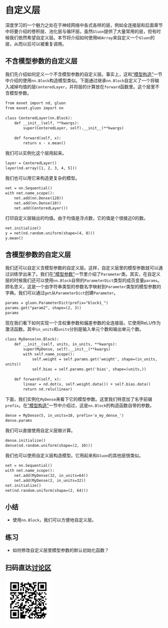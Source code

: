 # 自定义层

深度学习的一个魅力之处在于神经网络中各式各样的层，例如全连接层和后面章节中将要介绍的卷积层、池化层与循环层。虽然`Gluon`提供了大量常用的层，但有时候我们依然希望自定义层。本节将介绍如何使用`NDArray`来自定义一个`Gluon`的层，从而以后可以被重复调用。


## 不含模型参数的自定义层

我们先介绍如何定义一个不含模型参数的自定义层。事实上，这和[“模型构造”](block.md)一节中介绍的使用`nn.Block`构造模型类似。下面通过继承`nn.Block`自定义了一个将输入减掉均值的层`CenteredLayer`，并将层的计算放在`forward`函数里。这个层里不含模型参数。

```{.python .input  n=1}
from mxnet import nd, gluon
from mxnet.gluon import nn

class CenteredLayer(nn.Block):
    def __init__(self, **kwargs):
        super(CenteredLayer, self).__init__(**kwargs)

    def forward(self, x):
        return x - x.mean()
```

我们可以实例化这个层用起来。

```{.python .input  n=2}
layer = CenteredLayer()
layer(nd.array([1, 2, 3, 4, 5]))
```

我们也可以用它来构造更复杂的模型。

```{.python .input  n=3}
net = nn.Sequential()
with net.name_scope():
    net.add(nn.Dense(128))
    net.add(nn.Dense(10))
    net.add(CenteredLayer())
```

打印自定义层输出的均值。由于均值是浮点数，它的值是个很接近0的数。

```{.python .input  n=4}
net.initialize()
y = net(nd.random.uniform(shape=(4, 8)))
y.mean()
```

## 含模型参数的自定义层

我们还可以自定义含模型参数的自定义层。这样，自定义层里的模型参数就可以通过训练学出来了。我们在[“模型参数”](parameters.md)一节里介绍了`Parameter`类。其实，在自定义层的时候我们还可以使用`nn.Block`自带的`ParameterDict`类型的成员变量`params`。顾名思义，这是一个由字符串类型的参数名字映射到`Parameter`类型的模型参数的字典。我们可以通过`get`从`ParameterDict`创建`Parameter`。

```{.python .input  n=7}
params = gluon.ParameterDict(prefix="block1_")
params.get("param2", shape=(2, 3))
params
```

现在我们看下如何实现一个含权重参数和偏差参数的全连接层。它使用ReLU作为激活函数。其中`in_units`和`units`分别是输入单元个数和输出单元个数。

```{.python .input  n=19}
class MyDense(nn.Block):
    def __init__(self, units, in_units, **kwargs):
        super(MyDense, self).__init__(**kwargs)
        with self.name_scope():
            self.weight = self.params.get('weight', shape=(in_units, units))
            self.bias = self.params.get('bias', shape=(units,))        

    def forward(self, x):
        linear = nd.dot(x, self.weight.data()) + self.bias.data()
        return nd.relu(linear)
```

下面，我们实例化`MyDense`来看下它的模型参数。这里我们特意加了名字前缀`prefix`。在[“模型构造”](block.md)一节中介绍过，这是`nn.Block`的构造函数自带的参数。

```{.python .input}
dense = MyDense(5, in_units=10, prefix='o_my_dense_')
dense.params
```

我们可以直接使用自定义层做计算。

```{.python .input  n=20}
dense.initialize()
dense(nd.random.uniform(shape=(2, 10)))
```

我们也可以使用自定义层构造模型。它用起来和`Gluon`的其他层很类似。

```{.python .input  n=19}
net = nn.Sequential()
with net.name_scope():
    net.add(MyDense(32, in_units=64))
    net.add(MyDense(2, in_units=32))
net.initialize()
net(nd.random.uniform(shape=(2, 64)))
```

## 小结

* 使用`nn.Block`，我们可以方便地自定义层。


## 练习

* 如何修改自定义层里模型参数的默认初始化函数？


## 扫码直达[讨论区](https://discuss.gluon.ai/t/topic/1256)

![](../img/qr_custom-layer.svg)
